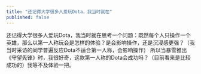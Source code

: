 ```yaml
---
title: "还记得大学很多人爱玩Dota，我当时就在"
published: false
---
```

还记得大学很多人爱玩Dota，我当时就在思考一个问题：既然每个人只操作一个英雄，那么以第一人称玩会是怎样的体验？是会影响操作，还是沉浸感更强？（我当时采访的同学普遍反应Dota不适合第一人称，会影响操作）
所以当暴雪推出《守望先锋》时，我很好奇，这款第一人称的Dota会成功吗？（目前看来是比较成功的）我等不及体验一把。

